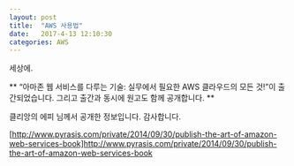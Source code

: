 ```yaml
---
layout: post
title:  "AWS 사용법"
date:   2017-4-13 12:10:30
categories: AWS
---
```


세상에.

** “아마존 웹 서비스를 다루는 기술: 실무에서 필요한 AWS 클라우드의 모든 것!”이 출간되었습니다. 그리고 출간과 동시에 원고도 함께 공개합니다. **

클리앙의 에피 님께서 공개한 정보입니다. 감사합니다.

[http://www.pyrasis.com/private/2014/09/30/publish-the-art-of-amazon-web-services-book]http://www.pyrasis.com/private/2014/09/30/publish-the-art-of-amazon-web-services-book
